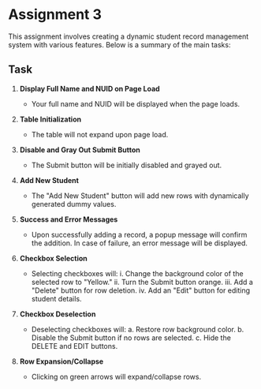 # Assignment 3

This assignment involves creating a dynamic student record management system with various features. Below is a summary of the main tasks:

## Task

1. **Display Full Name and NUID on Page Load**
   - Your full name and NUID will be displayed when the page loads.

2. **Table Initialization**
   - The table will not expand upon page load.

3. **Disable and Gray Out Submit Button**
   - The Submit button will be initially disabled and grayed out.

4. **Add New Student**
   - The "Add New Student" button will add new rows with dynamically generated dummy values.

5. **Success and Error Messages**
   - Upon successfully adding a record, a popup message will confirm the addition. In case of failure, an error message will be displayed.

6. **Checkbox Selection**
   - Selecting checkboxes will:
     i. Change the background color of the selected row to "Yellow."
     ii. Turn the Submit button orange.
     iii. Add a "Delete" button for row deletion.
     iv. Add an "Edit" button for editing student details.

7. **Checkbox Deselection**
   - Deselecting checkboxes will:
     a. Restore row background color.
     b. Disable the Submit button if no rows are selected.
     c. Hide the DELETE and EDIT buttons.

8. **Row Expansion/Collapse**
   - Clicking on green arrows will expand/collapse rows.


